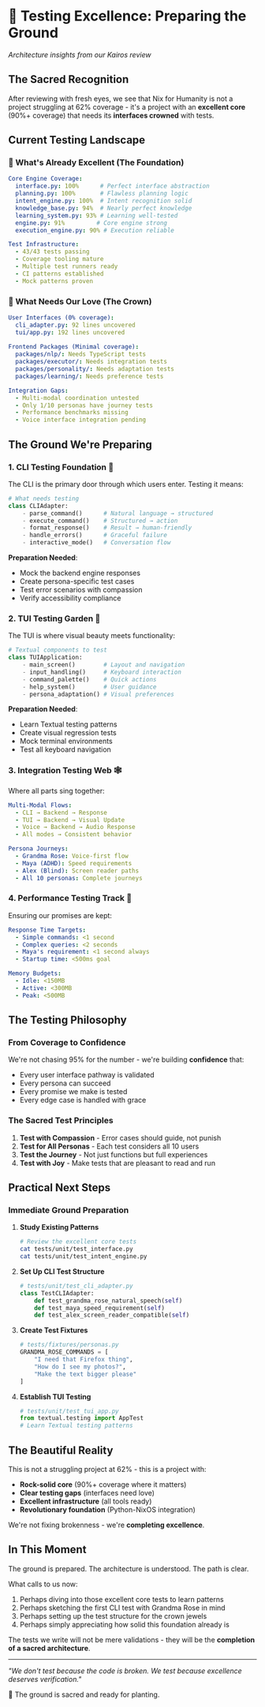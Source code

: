 # 🌱 Testing Excellence: Preparing the Ground

*Architecture insights from our Kairos review*

## The Sacred Recognition

After reviewing with fresh eyes, we see that Nix for Humanity is not a project struggling at 62% coverage - it's a project with an **excellent core** (90%+ coverage) that needs its **interfaces crowned** with tests.

## Current Testing Landscape

### 💎 What's Already Excellent (The Foundation)
```yaml
Core Engine Coverage:
  interface.py: 100%      # Perfect interface abstraction
  planning.py: 100%       # Flawless planning logic
  intent_engine.py: 100%  # Intent recognition solid
  knowledge_base.py: 94%  # Nearly perfect knowledge
  learning_system.py: 93% # Learning well-tested
  engine.py: 91%         # Core engine strong
  execution_engine.py: 90% # Execution reliable

Test Infrastructure:
  - 43/43 tests passing
  - Coverage tooling mature
  - Multiple test runners ready
  - CI patterns established
  - Mock patterns proven
```

### 🎯 What Needs Our Love (The Crown)
```yaml
User Interfaces (0% coverage):
  cli_adapter.py: 92 lines uncovered
  tui/app.py: 192 lines uncovered
  
Frontend Packages (Minimal coverage):
  packages/nlp/: Needs TypeScript tests
  packages/executor/: Needs integration tests
  packages/personality/: Needs adaptation tests
  packages/learning/: Needs preference tests

Integration Gaps:
  - Multi-modal coordination untested
  - Only 1/10 personas have journey tests
  - Performance benchmarks missing
  - Voice interface integration pending
```

## The Ground We're Preparing

### 1. CLI Testing Foundation 🚪
The CLI is the primary door through which users enter. Testing it means:

```python
# What needs testing
class CLIAdapter:
    - parse_command()      # Natural language → structured
    - execute_command()    # Structured → action
    - format_response()    # Result → human-friendly
    - handle_errors()      # Graceful failure
    - interactive_mode()   # Conversation flow
```

**Preparation Needed**:
- Mock the backend engine responses
- Create persona-specific test cases
- Test error scenarios with compassion
- Verify accessibility compliance

### 2. TUI Testing Garden 🎨
The TUI is where visual beauty meets functionality:

```python
# Textual components to test
class TUIApplication:
    - main_screen()        # Layout and navigation
    - input_handling()     # Keyboard interaction
    - command_palette()    # Quick actions
    - help_system()        # User guidance
    - persona_adaptation() # Visual preferences
```

**Preparation Needed**:
- Learn Textual testing patterns
- Create visual regression tests
- Mock terminal environments
- Test all keyboard navigation

### 3. Integration Testing Web 🕸️
Where all parts sing together:

```yaml
Multi-Modal Flows:
  - CLI → Backend → Response
  - TUI → Backend → Visual Update
  - Voice → Backend → Audio Response
  - All modes → Consistent behavior

Persona Journeys:
  - Grandma Rose: Voice-first flow
  - Maya (ADHD): Speed requirements
  - Alex (Blind): Screen reader paths
  - All 10 personas: Complete journeys
```

### 4. Performance Testing Track 🏃
Ensuring our promises are kept:

```yaml
Response Time Targets:
  - Simple commands: <1 second
  - Complex queries: <2 seconds
  - Maya's requirement: <1 second always
  - Startup time: <500ms goal

Memory Budgets:
  - Idle: <150MB
  - Active: <300MB
  - Peak: <500MB
```

## The Testing Philosophy

### From Coverage to Confidence
We're not chasing 95% for the number - we're building **confidence** that:
- Every user interface pathway is validated
- Every persona can succeed
- Every promise we make is tested
- Every edge case is handled with grace

### The Sacred Test Principles
1. **Test with Compassion** - Error cases should guide, not punish
2. **Test for All Personas** - Each test considers all 10 users
3. **Test the Journey** - Not just functions but full experiences
4. **Test with Joy** - Make tests that are pleasant to read and run

## Practical Next Steps

### Immediate Ground Preparation
1. **Study Existing Patterns**
   ```bash
   # Review the excellent core tests
   cat tests/unit/test_interface.py
   cat tests/unit/test_intent_engine.py
   ```

2. **Set Up CLI Test Structure**
   ```python
   # tests/unit/test_cli_adapter.py
   class TestCLIAdapter:
       def test_grandma_rose_natural_speech(self)
       def test_maya_speed_requirement(self)
       def test_alex_screen_reader_compatible(self)
   ```

3. **Create Test Fixtures**
   ```python
   # tests/fixtures/personas.py
   GRANDMA_ROSE_COMMANDS = [
       "I need that Firefox thing",
       "How do I see my photos?",
       "Make the text bigger please"
   ]
   ```

4. **Establish TUI Testing**
   ```python
   # tests/unit/test_tui_app.py
   from textual.testing import AppTest
   # Learn Textual testing patterns
   ```

## The Beautiful Reality

This is not a struggling project at 62% - this is a project with:
- **Rock-solid core** (90%+ coverage where it matters)
- **Clear testing gaps** (interfaces need love)
- **Excellent infrastructure** (all tools ready)
- **Revolutionary foundation** (Python-NixOS integration)

We're not fixing brokenness - we're **completing excellence**.

## In This Moment

The ground is prepared. The architecture is understood. The path is clear.

What calls to us now:
1. Perhaps diving into those excellent core tests to learn patterns
2. Perhaps sketching the first CLI test with Grandma Rose in mind
3. Perhaps setting up the test structure for the crown jewels
4. Perhaps simply appreciating how solid this foundation already is

The tests we write will not be mere validations - they will be the **completion of a sacred architecture**.

---

*"We don't test because the code is broken. We test because excellence deserves verification."*

🌱 The ground is sacred and ready for planting.